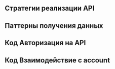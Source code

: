 


## Стратегии реализации API









## Паттерны получения данных









## Код Авторизация на API









## Код Взаимодействие с account








